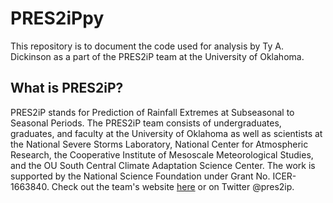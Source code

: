 # PRES2iPpy

This repository is to document the code used for analysis by Ty A. Dickinson as a part of the PRES2iP team at the University of Oklahoma. 

## What is PRES2iP?

PRES2iP stands for Prediction of Rainfall Extremes at Subseasonal to Seasonal Periods. The PRES2iP team consists of undergraduates, graduates, and faculty at the University of Oklahoma as well as scientists at the National Severe Storms Laboratory, National Center for Atmospheric Research, the Cooperative Institute of Mesoscale Meteorological Studies, and the OU South Central Climate Adaptation Science Center. The work is supported by the National Science Foundation under Grant No. ICER-1663840. Check out the team's website [here](http://pres2ip.com) or on Twitter @pres2ip. 
